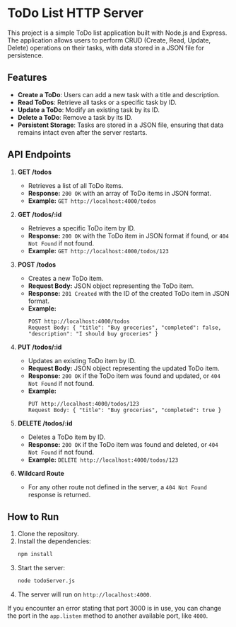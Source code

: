 # ToDo List HTTP Server

This project is a simple ToDo list application built with Node.js and Express. The application allows users to perform CRUD (Create, Read, Update, Delete) operations on their tasks, with data stored in a JSON file for persistence.

## Features

- **Create a ToDo**: Users can add a new task with a title and description.
- **Read ToDos**: Retrieve all tasks or a specific task by ID.
- **Update a ToDo**: Modify an existing task by its ID.
- **Delete a ToDo**: Remove a task by its ID.
- **Persistent Storage**: Tasks are stored in a JSON file, ensuring that data remains intact even after the server restarts.

## API Endpoints

1. **GET /todos**
   - Retrieves a list of all ToDo items.
   - **Response:** `200 OK` with an array of ToDo items in JSON format.
   - **Example:** `GET http://localhost:4000/todos`

2. **GET /todos/:id**
   - Retrieves a specific ToDo item by ID.
   - **Response:** `200 OK` with the ToDo item in JSON format if found, or `404 Not Found` if not found.
   - **Example:** `GET http://localhost:4000/todos/123`

3. **POST /todos**
   - Creates a new ToDo item.
   - **Request Body:** JSON object representing the ToDo item.
   - **Response:** `201 Created` with the ID of the created ToDo item in JSON format.
   - **Example:** 
     ```
     POST http://localhost:4000/todos
     Request Body: { "title": "Buy groceries", "completed": false, "description": "I should buy groceries" }
     ```

4. **PUT /todos/:id**
   - Updates an existing ToDo item by ID.
   - **Request Body:** JSON object representing the updated ToDo item.
   - **Response:** `200 OK` if the ToDo item was found and updated, or `404 Not Found` if not found.
   - **Example:** 
     ```
     PUT http://localhost:4000/todos/123
     Request Body: { "title": "Buy groceries", "completed": true }
     ```

5. **DELETE /todos/:id**
   - Deletes a ToDo item by ID.
   - **Response:** `200 OK` if the ToDo item was found and deleted, or `404 Not Found` if not found.
   - **Example:** `DELETE http://localhost:4000/todos/123`

6. **Wildcard Route**
   - For any other route not defined in the server, a `404 Not Found` response is returned.

## How to Run

1. Clone the repository.
2. Install the dependencies:
   ```bash
   npm install
   ```
3. Start the server:
   ```bash
   node todoServer.js
   ```
4. The server will run on `http://localhost:4000`.

If you encounter an error stating that port 3000 is in use, you can change the port in the `app.listen` method to another available port, like `4000`.